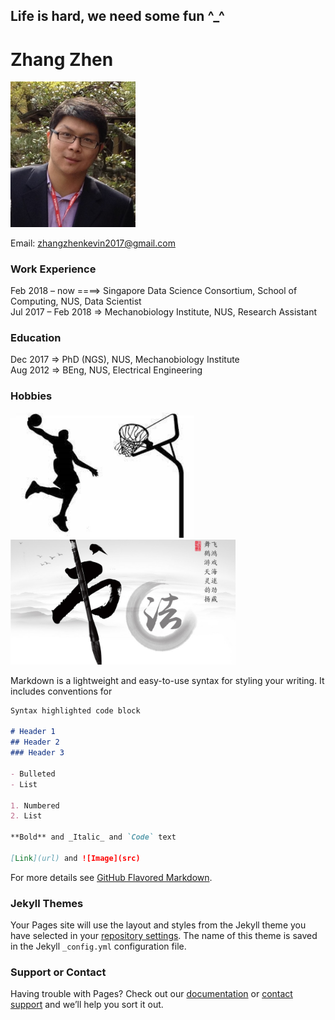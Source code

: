 ## Life is hard, we need some fun ^_^

# Zhang Zhen

<img src="zz_icon.JPG" alt="drawing" width="200"/>

Email: zhangzhenkevin2017@gmail.com

### Work Experience
Feb 2018 – now ====> Singapore Data Science Consortium, School of Computing, NUS, Data Scientist  
Jul 2017 – Feb 2018 => Mechanobiology Institute, NUS, Research Assistant

### Education
Dec 2017 => PhD (NGS), NUS, Mechanobiology Institute  
Aug 2012 => BEng, NUS, Electrical Engineering

### Hobbies
<img src="1.jpg" alt="drawing" height="200"/><img src="2.jpg" alt="drawing" height="200"/>


Markdown is a lightweight and easy-to-use syntax for styling your writing. It includes conventions for

```markdown
Syntax highlighted code block

# Header 1
## Header 2
### Header 3

- Bulleted
- List

1. Numbered
2. List

**Bold** and _Italic_ and `Code` text

[Link](url) and ![Image](src)
```

For more details see [GitHub Flavored Markdown](https://guides.github.com/features/mastering-markdown/).

### Jekyll Themes

Your Pages site will use the layout and styles from the Jekyll theme you have selected in your [repository settings](https://github.com/zhangzhensingapore/zhangzhensingapore.github.io/settings/pages). The name of this theme is saved in the Jekyll `_config.yml` configuration file.

### Support or Contact

Having trouble with Pages? Check out our [documentation](https://docs.github.com/categories/github-pages-basics/) or [contact support](https://support.github.com/contact) and we’ll help you sort it out.
